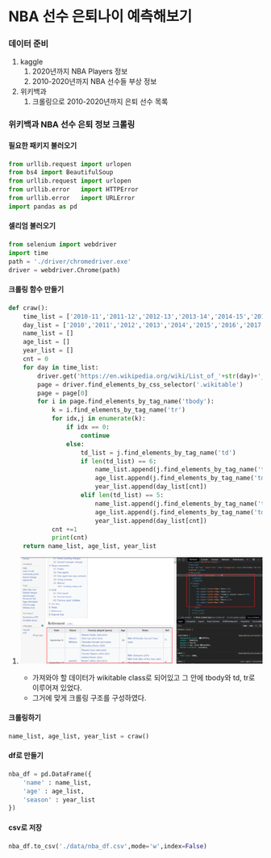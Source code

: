 # NBA 선수 은퇴나이 예측해보기

### 데이터 준비

1. kaggle
   1. 2020년까지 NBA Players 정보
   2. 2010-2020년까지 NBA 선수들 부상 정보
2. 위키백과
   1. 크롤링으로 2010-2020년까지 은퇴 선수 목록

### 위키백과 NBA 선수 은퇴 정보 크롤링

#### 필요한 패키지 불러오기

```python
from urllib.request import urlopen
from bs4 import BeautifulSoup
from urllib.request import urlopen
from urllib.error   import HTTPError
from urllib.error   import URLError
import pandas as pd
```

#### 셀리엄 불러오기

```python
from selenium import webdriver
import time
path = './driver/chromedriver.exe'
driver = webdriver.Chrome(path)
```

#### 크롤링 함수 만들기

```python
def craw():
    time_list = ['2010-11','2011-12','2012-13','2013-14','2014-15','2015-16','2016-17','2017-18','2018-19','2019-20','2020-21']
    day_list = ['2010','2011','2012','2013','2014','2015','2016','2017','2018','2019','2020']
    name_list = []
    age_list = []
    year_list = []
    cnt = 0
    for day in time_list:
        driver.get('https://en.wikipedia.org/wiki/List_of_'+str(day)+'_NBA_season_transactions')
        page = driver.find_elements_by_css_selector('.wikitable')
        page = page[0]
        for i in page.find_elements_by_tag_name('tbody'):
            k = i.find_elements_by_tag_name('tr')
            for idx,j in enumerate(k):
                if idx == 0:
                    continue
                else:
                    td_list = j.find_elements_by_tag_name('td')
                    if len(td_list) == 6: 
                        name_list.append(j.find_elements_by_tag_name('td')[1].text)
                        age_list.append(j.find_elements_by_tag_name('td')[3].text)
                        year_list.append(day_list[cnt])
                    elif len(td_list) == 5:
                        name_list.append(j.find_elements_by_tag_name('td')[0].text)
                        age_list.append(j.find_elements_by_tag_name('td')[2].text)
                        year_list.append(day_list[cnt])
            cnt +=1
            print(cnt)
    return name_list, age_list, year_list
```

1. ![01](./img/01.png)

   - 가져와야 할 데이터가 wikitable class로 되어있고 그 안에 tbody와 td, tr로 이루어져 있었다.
   - 그거에 맞게 크롤링 구조를 구성하였다.

#### 크롤링하기

```python
name_list, age_list, year_list = craw()
```

#### df로 만들기

```python
nba_df = pd.DataFrame({
    'name' : name_list,
    'age' : age_list,
    'season' : year_list
})
```

#### csv로 저장

```python
nba_df.to_csv('./data/nba_df.csv',mode='w',index=False)
```

